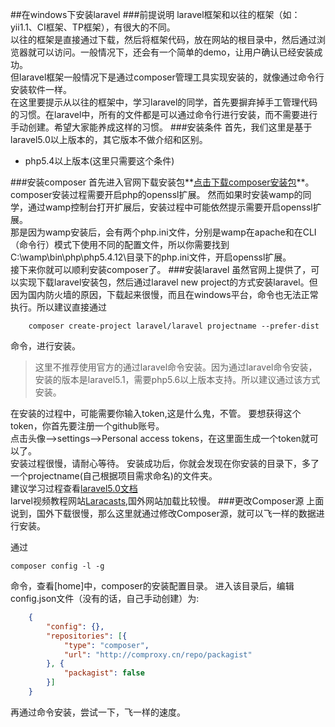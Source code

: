 ##在windows下安装laravel
###前提说明
laravel框架和以往的框架（如：yii1.1、CI框架、TP框架），有很大的不同。  
以往的框架是直接通过下载，然后将框架代码，放在网站的根目录中，然后通过浏览器就可以访问。一般情况下，还会有一个简单的demo，让用户确认已经安装成功。  
但laravel框架一般情况下是通过composer管理工具实现安装的，就像通过命令行安装软件一样。  
在这里要提示从以往的框架中，学习laravel的同学，首先要摒弃掉手工管理代码的习惯。在laravel中，所有的文件都是可以通过命令行进行安装，而不需要进行手动创建。希望大家能养成这样的习惯。
###安装条件
首先，我们这里是基于laravel5.0以上版本的，其它版本不做介绍和区别。

- php5.4以上版本(这里只需要这个条件)

###安装composer
首先进入官网下载安装包**[点击下载composer安装包](https://getcomposer.org/Composer-Setup.exe)**。  
composer安装过程需要开启php的openssl扩展。
然而如果时安装wamp的同学，通过wamp控制台打开扩展后，安装过程中可能依然提示需要开启openssl扩展。  
那是因为wamp安装后，会有两个php.ini文件，分别是wamp在apache和在CLI（命令行）模式下使用不同的配置文件，所以你需要找到C:\wamp\bin\php\php5.4.12\目录下的php.ini文件，开启openssl扩展。  
接下来你就可以顺利安装composer了。
###安装laravel
虽然官网上提供了，可以实现下载laravel安装包，然后通过laravel new project的方式安装laravel。但因为国内防火墙的原因，下载起来很慢，而且在windows平台，命令也无法正常执行。所以建议直接通过  

```shell
    composer create-project laravel/laravel projectname --prefer-dist
```
命令，进行安装。

>这里不推荐使用官方的通过laravel命令安装。因为通过laravel命令安装，安装的版本是laravel5.1，需要php5.6以上版本支持。所以建议通过该方式安装。


在安装的过程中，可能需要你输入token,这是什么鬼，不管。
要想获得这个token，你首先要注册一个github账号。  
点击头像-->settings-->Personal access tokens，在这里面生成一个token就可以了。  
安装过程很慢，请耐心等待。
安装成功后，你就会发现在你安装的目录下，多了一个projectname(自己根据项目需求命名)的文件夹。  
建议学习过程查看[laravel5.0文档](http://www.golaravel.com/laravel/docs/5.0/)  
larvel视频教程网站[Laracasts](https://laracasts.com),国外网站加载比较慢。
###更改Composer源
上面说到，国外下载很慢，那么这里就通过修改Composer源，就可以飞一样的数据进行安装。

通过

```shell
composer config -l -g
```
命令，查看[home]中，composer的安装配置目录。
进入该目录后，编辑config.json文件（没有的话，自己手动创建）为:

```json
    {
        "config": {},
    	"repositories": [{
            "type": "composer",
            "url": "http://comproxy.cn/repo/packagist"
        }, {
            "packagist": false
        }]
    }
```
再通过命令安装，尝试一下，飞一样的速度。